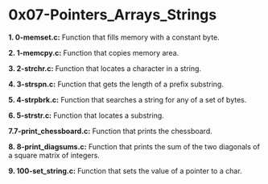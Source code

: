 # 0x07-Pointers_Arrays_Strings

**1. 0-memset.c:** Function that fills memory with a constant byte.

**2. 1-memcpy.c:** Function that copies memory area.

**3. 2-strchr.c:** Function that locates a character in a string.

**4. 3-strspn.c:** Function that gets the length of a prefix substring.

**5. 4-strpbrk.c:** Function that searches a string for any of a set of bytes.

**6. 5-strstr.c:** Function that locates a substring.

**7.7-print_chessboard.c:** Function that prints the chessboard.

**8. 8-print_diagsums.c:** Function that prints the sum of the two diagonals of a square matrix of integers.

**9. 100-set_string.c:** Function that sets the value of a pointer to a char.